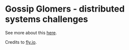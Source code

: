 # Gossip Glomers - distributed systems challenges

See more about this [here](https://fly.io/dist-sys/).

Credits to [fly.io](https://fly.io/).
